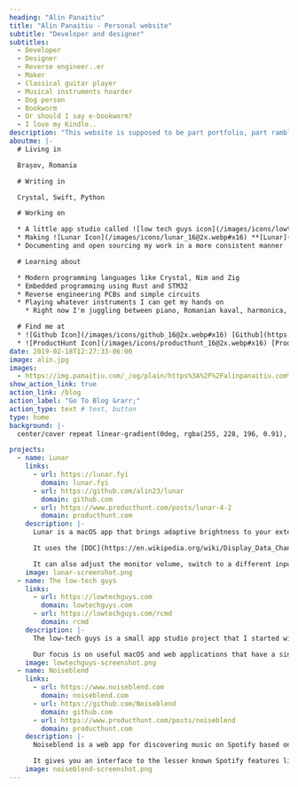```yaml
---
heading: "Alin Panaitiu"
title: "Alin Panaitiu - Personal website"
subtitle: "Developer and designer"
subtitles:
  - Developer
  - Designer
  - Reverse engineer..er
  - Maker
  - Classical guitar player
  - Musical instruments hoarder
  - Dog person
  - Bookworm
  - Or should I say e-bookworm?
  - I love my Kindle..
description: "This website is supposed to be part portfolio, part rambling space. A place where I'll try show my skills and projects, and also brag about them as much as possible. Because it's my website right? I'm allowed to do that!"
aboutme: |-
  # Living in

  Brașov, Romania

  # Writing in

  Crystal, Swift, Python

  # Working on

  * A little app studio called ![low tech guys icon](/images/icons/lowtech_16@2x.webp#x16) **[The low-tech guys](https://lowtechguys.com)**
  * Making ![Lunar Icon](/images/icons/lunar_16@2x.webp#x16) **[Lunar](#Lunar)** the defacto app for controlling external monitors
  * Documenting and open sourcing my work in a more consistent manner

  # Learning about

  * Modern programming languages like Crystal, Nim and Zig
  * Embedded programming using Rust and STM32
  * Reverse engineering PCBs and simple circuits
  * Playing whatever instruments I can get my hands on
    * Right now I'm juggling between piano, Romanian kaval, harmonica, classical guitar and ukulele

  # Find me at
  * ![Github Icon](/images/icons/github_16@2x.webp#x16) [Github](https://github.com/alin23)
  * ![ProductHunt Icon](/images/icons/producthunt_16@2x.webp#x16) [Product Hunt](https://www.producthunt.com/@alin23/made)
date: 2019-02-18T12:27:33-06:00
image: alin.jpg
images:
  - https://img.panaitiu.com/_/og/plain/https%3A%2F%2Falinpanaitiu.com%2Fimages%2Fscreenshot.png@webp
show_action_link: true
action_link: /blog
action_label: "Go To Blog &rarr;"
action_type: text # text, button
type: home
background: |-
  center/cover repeat linear-gradient(0deg, rgba(255, 228, 196, 0.91), rgba(255, 228, 196, 0.91)), url("data:image/svg+xml,%3Csvg xmlns='http://www.w3.org/2000/svg' viewBox='0 0 304 304' width='304' height='304'%3E%3Cpath fill='%239C92AC' fill-opacity='0.4' d='M44.1 224a5 5 0 1 1 0 2H0v-2h44.1zm160 48a5 5 0 1 1 0 2H82v-2h122.1zm57.8-46a5 5 0 1 1 0-2H304v2h-42.1zm0 16a5 5 0 1 1 0-2H304v2h-42.1zm6.2-114a5 5 0 1 1 0 2h-86.2a5 5 0 1 1 0-2h86.2zm-256-48a5 5 0 1 1 0 2H0v-2h12.1zm185.8 34a5 5 0 1 1 0-2h86.2a5 5 0 1 1 0 2h-86.2zM258 12.1a5 5 0 1 1-2 0V0h2v12.1zm-64 208a5 5 0 1 1-2 0v-54.2a5 5 0 1 1 2 0v54.2zm48-198.2V80h62v2h-64V21.9a5 5 0 1 1 2 0zm16 16V64h46v2h-48V37.9a5 5 0 1 1 2 0zm-128 96V208h16v12.1a5 5 0 1 1-2 0V210h-16v-76.1a5 5 0 1 1 2 0zm-5.9-21.9a5 5 0 1 1 0 2H114v48H85.9a5 5 0 1 1 0-2H112v-48h12.1zm-6.2 130a5 5 0 1 1 0-2H176v-74.1a5 5 0 1 1 2 0V242h-60.1zm-16-64a5 5 0 1 1 0-2H114v48h10.1a5 5 0 1 1 0 2H112v-48h-10.1zM66 284.1a5 5 0 1 1-2 0V274H50v30h-2v-32h18v12.1zM236.1 176a5 5 0 1 1 0 2H226v94h48v32h-2v-30h-48v-98h12.1zm25.8-30a5 5 0 1 1 0-2H274v44.1a5 5 0 1 1-2 0V146h-10.1zm-64 96a5 5 0 1 1 0-2H208v-80h16v-14h-42.1a5 5 0 1 1 0-2H226v18h-16v80h-12.1zm86.2-210a5 5 0 1 1 0 2H272V0h2v32h10.1zM98 101.9V146H53.9a5 5 0 1 1 0-2H96v-42.1a5 5 0 1 1 2 0zM53.9 34a5 5 0 1 1 0-2H80V0h2v34H53.9zm60.1 3.9V66H82v64H69.9a5 5 0 1 1 0-2H80V64h32V37.9a5 5 0 1 1 2 0zM101.9 82a5 5 0 1 1 0-2H128V37.9a5 5 0 1 1 2 0V82h-28.1zm16-64a5 5 0 1 1 0-2H146v44.1a5 5 0 1 1-2 0V18h-26.1zm102.2 270a5 5 0 1 1 0 2H98v14h-2v-16h124.1zM242 149.9V160h16v34h-16v62h48v48h-2v-46h-48v-66h16v-30h-16v-12.1a5 5 0 1 1 2 0zM53.9 18a5 5 0 1 1 0-2H64V2H48V0h18v18H53.9zm112 32a5 5 0 1 1 0-2H192V0h50v2h-48v48h-28.1zm-48-48a5 5 0 0 1-9.8-2h2.07a3 3 0 1 0 5.66 0H178v34h-18V21.9a5 5 0 1 1 2 0V32h14V2h-58.1zm0 96a5 5 0 1 1 0-2H137l32-32h39V21.9a5 5 0 1 1 2 0V66h-40.17l-32 32H117.9zm28.1 90.1a5 5 0 1 1-2 0v-76.51L175.59 80H224V21.9a5 5 0 1 1 2 0V82h-49.59L146 112.41v75.69zm16 32a5 5 0 1 1-2 0v-99.51L184.59 96H300.1a5 5 0 0 1 3.9-3.9v2.07a3 3 0 0 0 0 5.66v2.07a5 5 0 0 1-3.9-3.9H185.41L162 121.41v98.69zm-144-64a5 5 0 1 1-2 0v-3.51l48-48V48h32V0h2v50H66v55.41l-48 48v2.69zM50 53.9v43.51l-48 48V208h26.1a5 5 0 1 1 0 2H0v-65.41l48-48V53.9a5 5 0 1 1 2 0zm-16 16V89.41l-34 34v-2.82l32-32V69.9a5 5 0 1 1 2 0zM12.1 32a5 5 0 1 1 0 2H9.41L0 43.41V40.6L8.59 32h3.51zm265.8 18a5 5 0 1 1 0-2h18.69l7.41-7.41v2.82L297.41 50H277.9zm-16 160a5 5 0 1 1 0-2H288v-71.41l16-16v2.82l-14 14V210h-28.1zm-208 32a5 5 0 1 1 0-2H64v-22.59L40.59 194H21.9a5 5 0 1 1 0-2H41.41L66 216.59V242H53.9zm150.2 14a5 5 0 1 1 0 2H96v-56.6L56.6 162H37.9a5 5 0 1 1 0-2h19.5L98 200.6V256h106.1zm-150.2 2a5 5 0 1 1 0-2H80v-46.59L48.59 178H21.9a5 5 0 1 1 0-2H49.41L82 208.59V258H53.9zM34 39.8v1.61L9.41 66H0v-2h8.59L32 40.59V0h2v39.8zM2 300.1a5 5 0 0 1 3.9 3.9H3.83A3 3 0 0 0 0 302.17V256h18v48h-2v-46H2v42.1zM34 241v63h-2v-62H0v-2h34v1zM17 18H0v-2h16V0h2v18h-1zm273-2h14v2h-16V0h2v16zm-32 273v15h-2v-14h-14v14h-2v-16h18v1zM0 92.1A5.02 5.02 0 0 1 6 97a5 5 0 0 1-6 4.9v-2.07a3 3 0 1 0 0-5.66V92.1zM80 272h2v32h-2v-32zm37.9 32h-2.07a3 3 0 0 0-5.66 0h-2.07a5 5 0 0 1 9.8 0zM5.9 0A5.02 5.02 0 0 1 0 5.9V3.83A3 3 0 0 0 3.83 0H5.9zm294.2 0h2.07A3 3 0 0 0 304 3.83V5.9a5 5 0 0 1-3.9-5.9zm3.9 300.1v2.07a3 3 0 0 0-1.83 1.83h-2.07a5 5 0 0 1 3.9-3.9zM97 100a3 3 0 1 0 0-6 3 3 0 0 0 0 6zm0-16a3 3 0 1 0 0-6 3 3 0 0 0 0 6zm16 16a3 3 0 1 0 0-6 3 3 0 0 0 0 6zm16 16a3 3 0 1 0 0-6 3 3 0 0 0 0 6zm0 16a3 3 0 1 0 0-6 3 3 0 0 0 0 6zm-48 32a3 3 0 1 0 0-6 3 3 0 0 0 0 6zm16 16a3 3 0 1 0 0-6 3 3 0 0 0 0 6zm32 48a3 3 0 1 0 0-6 3 3 0 0 0 0 6zm-16 16a3 3 0 1 0 0-6 3 3 0 0 0 0 6zm32-16a3 3 0 1 0 0-6 3 3 0 0 0 0 6zm0-32a3 3 0 1 0 0-6 3 3 0 0 0 0 6zm16 32a3 3 0 1 0 0-6 3 3 0 0 0 0 6zm32 16a3 3 0 1 0 0-6 3 3 0 0 0 0 6zm0-16a3 3 0 1 0 0-6 3 3 0 0 0 0 6zm-16-64a3 3 0 1 0 0-6 3 3 0 0 0 0 6zm16 0a3 3 0 1 0 0-6 3 3 0 0 0 0 6zm16 96a3 3 0 1 0 0-6 3 3 0 0 0 0 6zm0 16a3 3 0 1 0 0-6 3 3 0 0 0 0 6zm16 16a3 3 0 1 0 0-6 3 3 0 0 0 0 6zm16-144a3 3 0 1 0 0-6 3 3 0 0 0 0 6zm0 32a3 3 0 1 0 0-6 3 3 0 0 0 0 6zm16-32a3 3 0 1 0 0-6 3 3 0 0 0 0 6zm16-16a3 3 0 1 0 0-6 3 3 0 0 0 0 6zm-96 0a3 3 0 1 0 0-6 3 3 0 0 0 0 6zm0 16a3 3 0 1 0 0-6 3 3 0 0 0 0 6zm16-32a3 3 0 1 0 0-6 3 3 0 0 0 0 6zm96 0a3 3 0 1 0 0-6 3 3 0 0 0 0 6zm-16-64a3 3 0 1 0 0-6 3 3 0 0 0 0 6zm16-16a3 3 0 1 0 0-6 3 3 0 0 0 0 6zm-32 0a3 3 0 1 0 0-6 3 3 0 0 0 0 6zm0-16a3 3 0 1 0 0-6 3 3 0 0 0 0 6zm-16 0a3 3 0 1 0 0-6 3 3 0 0 0 0 6zm-16 0a3 3 0 1 0 0-6 3 3 0 0 0 0 6zm-16 0a3 3 0 1 0 0-6 3 3 0 0 0 0 6zM49 36a3 3 0 1 0 0-6 3 3 0 0 0 0 6zm-32 0a3 3 0 1 0 0-6 3 3 0 0 0 0 6zm32 16a3 3 0 1 0 0-6 3 3 0 0 0 0 6zM33 68a3 3 0 1 0 0-6 3 3 0 0 0 0 6zm16-48a3 3 0 1 0 0-6 3 3 0 0 0 0 6zm0 240a3 3 0 1 0 0-6 3 3 0 0 0 0 6zm16 32a3 3 0 1 0 0-6 3 3 0 0 0 0 6zm-16-64a3 3 0 1 0 0-6 3 3 0 0 0 0 6zm0 16a3 3 0 1 0 0-6 3 3 0 0 0 0 6zm-16-32a3 3 0 1 0 0-6 3 3 0 0 0 0 6zm80-176a3 3 0 1 0 0-6 3 3 0 0 0 0 6zm16 0a3 3 0 1 0 0-6 3 3 0 0 0 0 6zm-16-16a3 3 0 1 0 0-6 3 3 0 0 0 0 6zm32 48a3 3 0 1 0 0-6 3 3 0 0 0 0 6zm16-16a3 3 0 1 0 0-6 3 3 0 0 0 0 6zm0-32a3 3 0 1 0 0-6 3 3 0 0 0 0 6zm112 176a3 3 0 1 0 0-6 3 3 0 0 0 0 6zm-16 16a3 3 0 1 0 0-6 3 3 0 0 0 0 6zm0 16a3 3 0 1 0 0-6 3 3 0 0 0 0 6zm0 16a3 3 0 1 0 0-6 3 3 0 0 0 0 6zM17 180a3 3 0 1 0 0-6 3 3 0 0 0 0 6zm0 16a3 3 0 1 0 0-6 3 3 0 0 0 0 6zm0-32a3 3 0 1 0 0-6 3 3 0 0 0 0 6zm16 0a3 3 0 1 0 0-6 3 3 0 0 0 0 6zM17 84a3 3 0 1 0 0-6 3 3 0 0 0 0 6zm32 64a3 3 0 1 0 0-6 3 3 0 0 0 0 6zm16-16a3 3 0 1 0 0-6 3 3 0 0 0 0 6z'%3E%3C/path%3E%3C/svg%3E")

projects:
  - name: Lunar
    links:
      - url: https://lunar.fyi
        domain: lunar.fyi
      - url: https://github.com/alin23/lunar
        domain: github.com
      - url: https://www.producthunt.com/posts/lunar-4-2
        domain: producthunt.com
    description: |-
      Lunar is a macOS app that brings adaptive brightness to your external monitors.

      It uses the [DDC](https://en.wikipedia.org/wiki/Display_Data_Channel) communication protocol to set the brightness and contrast of the monitor based on the ambient light, location, external sensors or simply by using hotkeys.

      It can also adjust the monitor volume, switch to a different input or turn off the monitor.
    image: lunar-screenshot.png
  - name: The low-tech guys
    links:
      - url: https://lowtechguys.com
        domain: lowtechguys.com
      - url: https://lowtechguys.com/rcmd
        domain: rcmd
    description: |-
      The low-tech guys is a small app studio project that I started with two very good friends.

      Our focus is on useful macOS and web applications that have a single functionality done well.
    image: lowtechguys-screenshot.png
  - name: Noiseblend
    links:
      - url: https://www.noiseblend.com
        domain: noiseblend.com
      - url: https://github.com/Noiseblend
        domain: github.com
      - url: https://www.producthunt.com/posts/noiseblend
        domain: producthunt.com
    description: |-
      Noiseblend is a web app for discovering music on Spotify based on your listening history.

      It gives you an interface to the lesser known Spotify features like multiple-artist radio, genre playlists refreshed weekly and tuneable attributes like Acousticness or Danceability.
    image: noiseblend-screenshot.png
---
```



